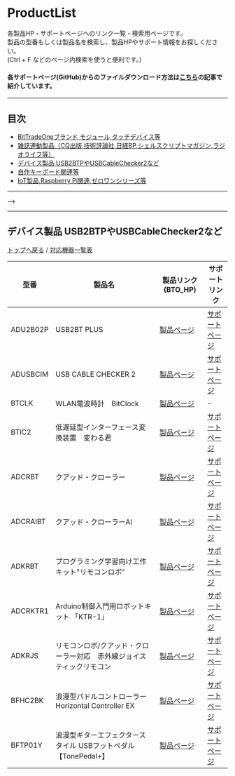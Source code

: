 # ProductList
各製品HP・サポートページへのリンク一覧・検索用ページです。  
製品の型番もしくは製品名を検索し、製品HPやサポート情報をお探しください。  
(Ctrl + F などのページ内検索を使うと便利です。)  
#### 各サポートページ(GitHub)からのファイルダウンロード方法は[こちら](https://bit-trade-one.co.jp/h2gh/)の記事で紹介しています。

---

## 目次
- [BitTradeOneブランド モジュール,タッチデバイス等 ](#bittradeoneブランド-モジュールタッチデバイス等)
- [雑誌連動製品（CQ出版,技術評論社,日経BP,シェルスクリプトマガジン,ラジオライフ等）](#雑誌連動製品cq出版技術評論社日経bpシェルスクリプトマガジンラジオライフ等)
- [デバイス製品 USB2BTPやUSBCableChecker2など](#デバイス製品-usb2btpやusbcablechecker2など)
- [自作キーボード関連等](#自作キーボード関連等)
- [IoT製品,Raspberry Pi関連,ゼロワンシリーズ等](#iot製品raspberry-pi関連ゼロワンシリーズ等)

<!--mdでページ内リンクを貼る際はこちらの記事がとてもわかりやすいので必読です！https://qiita.com/hennin/items/7ee58dd7d7c013a23be7#%E5%8D%8A%E8%A7%92%E8%A8%98%E5%8F%B7%E3%81%AF%E3%82%A2%E3%83%B3%E3%83%80%E3%83%BC%E3%83%90%E3%83%BC_%E3%81%A8%E3%83%8F%E3%82%A4%E3%83%95%E3%83%B3-%E4%BB%A5%E5%A4%96%E7%9C%81%E7%95%A5
-->

---

<!--
## BitTradeOneブランド モジュール,タッチデバイス等
[トップへ戻る](#productlist)
  <!-- !!!!!!!!!!!!!!!!!!!!!!!!!!!!!!!!!!!!!!!!!!!!!!!!!!!!!!!!!!
| <a id="ADRVMIC">ADRVMIC</a> <br>REVIVE USB †MICRO†Rev.2 | <a id="ADACHACY">ADACHACY</a> <br>hapStak | 
| :--- | :--- |
|<a href="https://bit-trade-one.co.jp/adrvmic/"><img src="https://bit-trade-one.co.jp/wp/wp-content/uploads/2021/12/2d0d67c312d1b9bc41fbb87ea2492977.jpg" width="360px"> <br>製品HP</a><br>[サポートサイト]() | <a href="https://bit-trade-one.co.jp/hapstak/"><img src="https://bit-trade-one.co.jp/wp/wp-content/uploads/2021/09/hapStak-Bn-BIG.png" width="360px"> <br>製品HP</a><br>[サポートサイト]()<br>対応機器:M5ATOM、ArduinoMRK|
| <a id="AD00010">AD00010</a> | <a id="AD00018">AD00018</a> | 
|<a href="https://bit-trade-one.co.jp/product/module/ad00010/"><img src="https://bit-trade-one.co.jp/wp/wp-content/uploads/2014/04/517ef8cc91ae0376389ee049abca5934.png" width="360px"> <br>製品HP</a><br>[サポートサイト]()| <a href="https://bit-trade-one.co.jp/product/module/ad00018/"><img src="https://bit-trade-one.co.jp/wp/wp-content/uploads/2014/04/ce3a1cb1fd6c72f79f2a050123174e51.png" width="360px"> <br>製品HP</a><br>[サポートサイト]() |
| <a id="ADRVMIC">ADRVMIC</a>  | <a id="ADRVMIC">ADRVMIC</a>  | 
|<a href="https://bit-trade-one.co.jp/adrvmic/"><img src="https://bit-trade-one.co.jp/wp/wp-content/uploads/2021/12/2d0d67c312d1b9bc41fbb87ea2492977.jpg" width="360px"> <br>製品HP</a><br>[サポートサイト]()| <a href="https://bit-trade-one.co.jp/adrvmic/"><img src="https://bit-trade-one.co.jp/wp/wp-content/uploads/2021/12/2d0d67c312d1b9bc41fbb87ea2492977.jpg" width="360px"> <br>製品HP</a><br>[サポートサイト]() |
!!!!!!!!!!!!!!!!!!!!!!!!!!!!!!!!!!!!!!!!!!!!!!!!!!!!!!!!!!-->
-->
<!--
---

| 型番 / 製品名 | リンク | 対応機器・備考 | アプリ |
| --- | --- | --- | --- |
| <b><a id="AD00001">AD00001</a></b> <br> 自動車用デジタルスピードメータ/青（キット）  |[製品HP](https://bit-trade-one.co.jp/product/assemblydisk/ad00001/) / [サポート](https://github.com/bit-trade-one/AD00001-Digital-Speed-Meter)  | 単独動作 | - |
| <b><a id="AD00002">AD00002</a></b> <br> 静電容量式タッチセンサモジュール  | [製品HP](https://bit-trade-one.co.jp/product/module/ad00002/) / [サポート](https://bit-trade-one.co.jp/product/module/ad00002/) | 電源電圧出力 | - |
| <b><a id="AD00010">AD00010</a></b> <br> 貼る タッチスイッチ・丸 | [製品HP](https://bit-trade-one.co.jp/product/module/ad00010/) / [サポート](https://github.com/bit-trade-one/AD00010_Touch_Switch_Circle) | オープンコレクタ出力 | - |
| <b><a id="ADRVMIC">ADRVMIC2</a></b> <br> REVIVE USB †MICRO†Rev.2 | [製品HP](https://github.com/bit-trade-one/ADRVMICR2-REVIVE-USB-Micro-Rev2) / [サポート](https://bit-trade-one.co.jp/adrvmic/) | Windows7~11, iOS(暫定版) | Windows7~11, iOS(暫定版)|
| <b><a id="test">test</a></b> <br> 製品名 | [製品HP]() / [サポート]() | 単独動作 | - |



---
-->
<!--
| 型番 / 製品名 | リンク | 対応機器・備考 | アプリ |
| --- | --- | --- | --- |
| <b><a id="ADCQ1611AKRE">ADCQ1611AKRE</a></b> <br> PICスパコン ラズベリーパイ拡張モジュール PiCCASO キット  |[製品HP](https://bit-trade-one.co.jp/product/module/adcq1611ap/) / [サポート](https://github.com/bit-trade-one/ADCQ1611AP_CQ_PICCASO)  | Raspberry Pi 2 Model B／Pi 3 Model B | - |


-->
---

## デバイス製品 USB2BTPやUSBCableChecker2など 
[トップへ戻る](#productlist) / [対応機器一覧表](DeviceProduct_CorrespondenceList.md)


| 型番| 製品名 | 製品リンク(BTO_HP) | サポートリンク | 
| --- | --- | --- | --- |
| <a id="ADU2B02P">ADU2B02P</a> | USB2BT PLUS |  [製品ページ](https://bit-trade-one.co.jp/product/module/usb2btp/) |[サポートページ](https://github.com/bit-trade-one/ADU2B02P_USB2BT_Plus) |
| <a id="ADUSBCIM">ADUSBCIM</a> | USB CABLE CHECKER 2|  [製品ページ](https://bit-trade-one.co.jp/adusbcim/)|[サポートページ](https://github.com/bit-trade-one/USBCableChecker2) |
| <a id="BTCLK">BTCLK</a>    | WLAN電波時計　BitClock |  [製品ページ](https://bit-trade-one.co.jp/product/bitferrous/btclk/) | - |
| <a id="BTIC2">BTIC2</a>   | 低遅延型インターフェース変換装置　変わる君 |  [製品ページ](https://bit-trade-one.co.jp/product/bitferrous/btic2/)|[サポートページ](https://github.com/bit-trade-one/BTIC2-KawaruKun) | 
| <a id="ADCRBT">ADCRBT</a> | クアッド・クローラー |  [製品ページ](https://bit-trade-one.co.jp/adcrbt/)|[サポートページ](https://github.com/bit-trade-one/QuadCrawler) |
| <a id="ADCRAIBT">ADCRAIBT</a> | クアッド・クローラーAI |  [製品ページ](https://bit-trade-one.co.jp/adcraibt/) |[サポートページ](https://github.com/bit-trade-one/QuadCrawlerAI) |
| <a id="ADKRBT">ADKRBT</a> | プログラミング学習向け工作キット"リモコンロボ" |   [製品ページ](https://bit-trade-one.co.jp/adkrbt/) |[サポートページ](https://github.com/bit-trade-one/ADKRBT_Remocon_Robo) |
| <a id="ADCRKTR1">ADCRKTR1</a> |Arduino制御入門用ロボットキット 「KTR-1」 |  [製品ページ](https://bit-trade-one.co.jp/adcrktr1/) | [サポートページ](https://github.com/bit-trade-one/ADCRKTR1-KTR-1) |
| <a id="ADKRJS">ADKRJS</a> | リモコンロボ/クアッド・クローラー対応　赤外線ジョイスティックリモコン |  [製品ページ](https://bit-trade-one.co.jp/adkrbt/) |[サポートページ](https://github.com/bit-trade-one/ADKRJS_Remocon_Robo_Joystick_Controller) |
| <a id="BFHC2BK">BFHC2BK</a> | 浪漫型パドルコントローラー　Horizontal Controller EX |  [製品ページ](https://bit-trade-one.co.jp/product/bitferrous/bfhc2bk/) |[サポートページ](https://github.com/bit-trade-one/BFHC2-HorizontalControllerEX) | 
| <a id="BFTP01Y">BFTP01Y</a> | 浪漫型ギターエフェクタースタイル USBフットペダル【TonePedal+】|  [製品ページ](https://bit-trade-one.co.jp/product/bitferrous/bftp01y/) |[サポートページ](https://github.com/bit-trade-one/BFTP01-tone-pedal) | 
